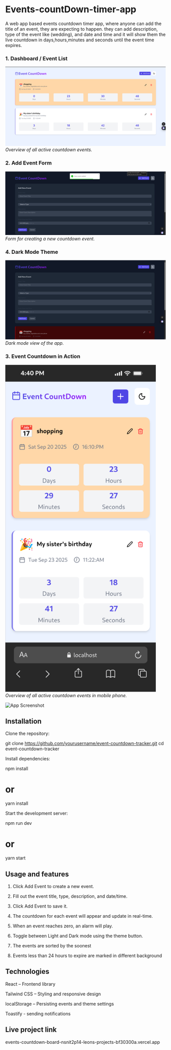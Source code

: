 # Events-countDown-timer-app

A web app based events countdown timer app, where anyone can add the title of an event, they are expecting to happen. they can add description, type of the event like (wedding), and date and time and it will show them the live countdown in days,hours,minutes and seconds until the event time expires.

### 1. Dashboard / Event List

![Dashboard Screenshot](/public/events-counting.png)
_Overview of all active countdown events._

### 2. Add Event Form

![Add Event Screenshot](/public/create%20event.png)
_Form for creating a new countdown event._

### 4. Dark Mode Theme

![Dark Mode Screenshot](/public/laptop%20darkmode.png)
_Dark mode view of the app._

### 3. Event Countdown in Action

![Countdown Screenshot](/public/mobile.png)
_Overview of all active countdown events in mobile phone._

![App Screenshot]()

## Installation

Clone the repository:

git clone https://github.com/yourusername/event-countdown-tracker.git
cd event-countdown-tracker

Install dependencies:

npm install

# or

yarn install

Start the development server:

npm run dev

# or

yarn start

## Usage and features

1. Click Add Event to create a new event.

2. Fill out the event title, type, description, and date/time.

3. Click Add Event to save it.

4. The countdown for each event will appear and update in real-time.

5. When an event reaches zero, an alarm will play.

6. Toggle between Light and Dark mode using the theme button.

7. The events are sorted by the soonest

8. Events less than 24 hours to expire are marked in different background

## Technologies

React – Frontend library

Tailwind CSS – Styling and responsive design

localStorage – Persisting events and theme settings

Toastify - sending notifications

## Live project link

events-countdown-board-nsnit2p14-leons-projects-bf30300a.vercel.app
